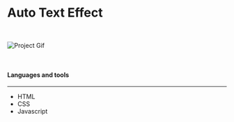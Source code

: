 # Auto Text Effect
<br/>

![Project Gif](https://i.ibb.co/qNWVWKj/autoText.gif)


<br/>

#### Languages and tools 
---

* HTML
* CSS
* Javascript

